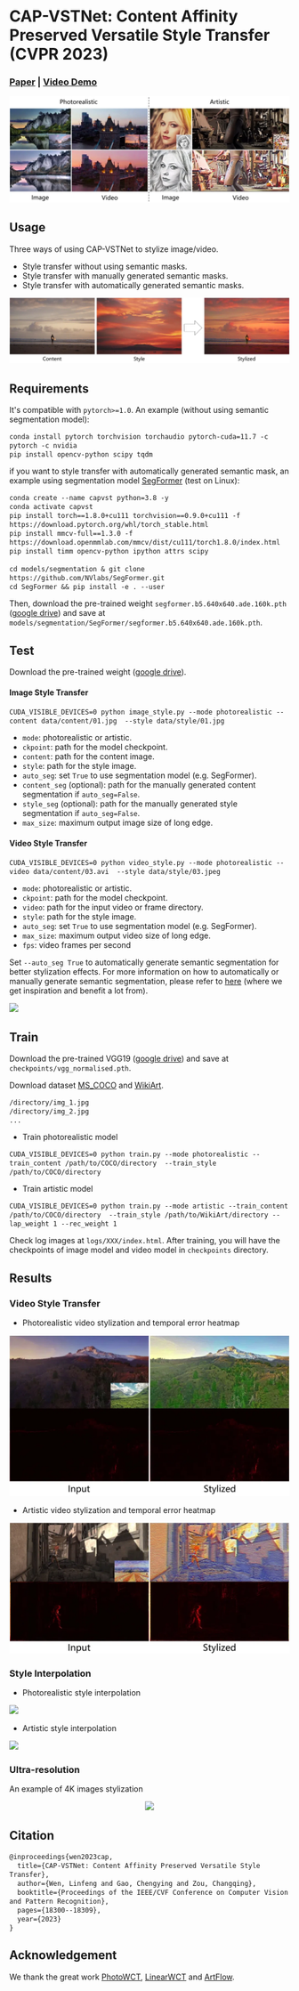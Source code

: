 # CAP-VSTNet: Content Affinity Preserved Versatile Style Transfer (CVPR 2023)

### [**Paper**](https://arxiv.org/abs/2303.17867) | [**Video Demo**](https://youtu.be/Mks9_xQNE_8)

![](assets/teaser.webp)

## Usage
Three ways of using CAP-VSTNet to stylize image/video.
* Style transfer without using semantic masks.
* Style transfer with manually generated semantic masks.
* Style transfer with automatically generated semantic masks.

![](assets/image_stylization.webp)


## Requirements
It's compatible with ```pytorch>=1.0```. An example (without using semantic segmentation model): 
```
conda install pytorch torchvision torchaudio pytorch-cuda=11.7 -c pytorch -c nvidia
pip install opencv-python scipy tqdm
``` 
if you want to style transfer with automatically generated semantic mask, an example using segmentation model [SegFormer](https://github.com/NVlabs/SegFormer) (test on Linux):
```
conda create --name capvst python=3.8 -y
conda activate capvst
pip install torch==1.8.0+cu111 torchvision==0.9.0+cu111 -f https://download.pytorch.org/whl/torch_stable.html
pip install mmcv-full==1.3.0 -f https://download.openmmlab.com/mmcv/dist/cu111/torch1.8.0/index.html
pip install timm opencv-python ipython attrs scipy

cd models/segmentation & git clone https://github.com/NVlabs/SegFormer.git
cd SegFormer && pip install -e . --user
```
Then, download the pre-trained weight ```segformer.b5.640x640.ade.160k.pth``` ([google drive](https://drive.google.com/drive/folders/1GAku0G0iR9DsBxCbfENWMJ27c5lYUeQA?usp=sharing)) and save at ```models/segmentation/SegFormer/segformer.b5.640x640.ade.160k.pth```.


## Test
Download the pre-trained weight ([google drive](https://drive.google.com/drive/folders/19xlQVprXdPJ9bhfnVEJ1ruVST-NuIlIE?usp=share_link)).

#### Image Style Transfer
```
CUDA_VISIBLE_DEVICES=0 python image_style.py --mode photorealistic --content data/content/01.jpg  --style data/style/01.jpg
``` 

* `mode`: photorealistic or artistic.
* `ckpoint`: path for the model checkpoint.
* `content`: path for the content image.
* `style`: path for the style image.
* `auto_seg`: set `True` to use segmentation model (e.g. SegFormer).
* `content_seg` (optional): path for the manually generated content segmentation if `auto_seg=False`.
* `style_seg` (optional): path for the manually generated style segmentation if `auto_seg=False`.
* `max_size`: maximum output image size of long edge.

#### Video Style Transfer
```
CUDA_VISIBLE_DEVICES=0 python video_style.py --mode photorealistic --video data/content/03.avi  --style data/style/03.jpeg
``` 

* `mode`: photorealistic or artistic.
* `ckpoint`: path for the model checkpoint.
* `video`: path for the input video or frame directory.
* `style`: path for the style image.
* `auto_seg`: set `True` to use segmentation model (e.g. SegFormer).
* `max_size`: maximum output video size of long edge.
* `fps`: video frames per second

Set `--auto_seg True` to automatically generate semantic segmentation for better stylization effects. For more information on how to automatically or manually generate semantic segmentation, please refer to [here](https://github.com/NVIDIA/FastPhotoStyle/blob/master/TUTORIAL.md) (where we get inspiration and benefit a lot from).

![](assets/video_transfer_segmentaiton.webp)

## Train
Download the pre-trained VGG19 ([google drive](https://drive.google.com/drive/folders/19xlQVprXdPJ9bhfnVEJ1ruVST-NuIlIE?usp=share_link)) and save at ```checkpoints/vgg_normalised.pth```. 

Download dataset [MS_COCO](http://images.cocodataset.org/zips/train2014.zip) and [WikiArt](https://www.wikiart.org/).
```
/directory/img_1.jpg
/directory/img_2.jpg
...
```

* Train photorealistic model
```
CUDA_VISIBLE_DEVICES=0 python train.py --mode photorealistic --train_content /path/to/COCO/directory  --train_style /path/to/COCO/directory
``` 
* Train artistic model
```
CUDA_VISIBLE_DEVICES=0 python train.py --mode artistic --train_content /path/to/COCO/directory  --train_style /path/to/WikiArt/directory --lap_weight 1 --rec_weight 1
``` 
Check log images at ```logs/XXX/index.html```. After training, you will have the checkpoints of image model and video model in ```checkpoints``` directory.


## Results
### Video Style Transfer
* Photorealistic video stylization and temporal error heatmap

<div align="center">
<img src=assets/photorealistic_video.webp/>
</div>

* Artistic video stylization and temporal error heatmap

<div align="center">
<img src=assets/artistic_video.webp/>
</div>


### Style Interpolation
* Photorealistic style interpolation

![](assets/photo_interpolation.png)

* Artistic style interpolation

![](assets/art_interpolation.png)


### Ultra-resolution
An example of 4K images stylization

<p align="center">
<img src=assets/ultra_resoluttion.png>
</p>


## Citation
```
@inproceedings{wen2023cap,
  title={CAP-VSTNet: Content Affinity Preserved Versatile Style Transfer},
  author={Wen, Linfeng and Gao, Chengying and Zou, Changqing},
  booktitle={Proceedings of the IEEE/CVF Conference on Computer Vision and Pattern Recognition},
  pages={18300--18309},
  year={2023}
}
```

## Acknowledgement
We thank the great work [PhotoWCT](https://github.com/NVIDIA/FastPhotoStyle/blob/master/TUTORIAL.md), [LinearWCT](https://github.com/sunshineatnoon/LinearStyleTransfer) and [ArtFlow](https://github.com/pkuanjie/ArtFlow).
